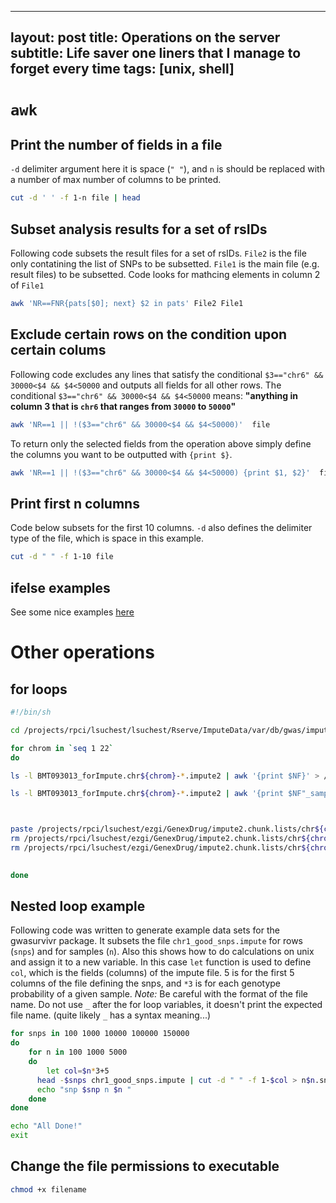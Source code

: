 
---
layout: post
title: Operations on the server
subtitle: Life saver one liners that I manage to forget every time
tags: [unix, shell]
---



<!-- # Directories -->
<!-- ## First Phase, Survival Result Files -->
<!-- Results files contain SNP information and statistics such as p-values, coefs, CIs ans hazard ratios from the applied model. Each result file is located in a folder that has the same name as the file. Result file directories of imputed data is given below. -->
<!-- - **The last most common directory for all these files is:** -->
<!-- **`/projects/rpci/lsuchest/lsuchest/Rserve/BMT/ImputeData/var/db/gwas/imputed_data/`** -->
<!-- **From this directory below other files can be found at:** -->
<!-- - **Results of cohorts 1 & 2 for independent donor & recipient genomes:**       -->
<!-- **`./BMT093013_forImpute/analyses/`**  -->
<!-- - **Results of cohort 1 & 2 for shared genome:**    -->
<!-- **`./SHARED/analyses/`**      -->
<!-- - **Results of the meta analysis for independent recipient & donor genomes:** -->
<!-- **`./BMT093013_forImpute/analyses/METAL.results/`** -->
<!-- - **Results of the meta analysis for shared genome:**    -->
<!-- **`./SHARED/analyses/METAL.RESULTS.SHARED`** -->
<!-- - **The info file for the entire imputation:**   -->
<!-- **`./BMT093013_forImpute/Impute2_summary`** -->



`awk`
=====

Print the number of fields in a file
------------------------------------

`-d` delimiter argument here it is space (`" "`), and `n` is should be replaced with a number of max number of columns to be printed.

``` bash
cut -d ' ' -f 1-n file | head
```

Subset analysis results for a set of rsIDs
------------------------------------------

Following code subsets the result files for a set of rsIDs.
`File2` is the file only contatining the list of SNPs to be subsetted.
`File1` is the main file (e.g. result files) to be subsetted.
Code looks for mathcing elements in column 2 of `File1`

``` bash
awk 'NR==FNR{pats[$0]; next} $2 in pats' File2 File1
```

Exclude certain rows on the condition upon certain colums
---------------------------------------------------------

Following code excludes any lines that satisfy the conditional `$3=="chr6" && 30000<$4 && $4<50000` and outputs all fields for all other rows. The conditional `$3=="chr6" && 30000<$4 && $4<50000` means: **"anything in column 3 that is `chr6` that ranges from `30000` to `50000`"**

``` bash
awk 'NR==1 || !($3=="chr6" && 30000<$4 && $4<50000)'  file
```

To return only the selected fields from the operation above simply define the columns you want to be outputted with `{print $}`.

``` bash
awk 'NR==1 || !($3=="chr6" && 30000<$4 && $4<50000) {print $1, $2}'  file
```

Print first n columns
---------------------

Code below subsets for the first 10 columns. `-d` also defines the delimiter type of the file, which is space in this example.

``` bash
cut -d " " -f 1-10 file
```

ifelse examples
---------------

See some nice examples [here](http://www.thegeekstuff.com/2010/02/awk-conditional-statements)

Other operations
================

for loops
---------

``` bash
#!/bin/sh

cd /projects/rpci/lsuchest/lsuchest/Rserve/ImputeData/var/db/gwas/imputed_data/BMT093013_forImpute/

for chrom in `seq 1 22` 
do

ls -l BMT093013_forImpute.chr${chrom}-*.impute2 | awk '{print $NF}' > /projects/rpci/lsuchest/ezgi/GenexDrug/impute2.chunk.lists/chr${chrom}.impute2

ls -l BMT093013_forImpute.chr${chrom}-*.impute2 | awk '{print $NF"_samples"}' > /projects/rpci/lsuchest/ezgi/GenexDrug/impute2.chunk.lists/chr${chrom}.impute2_samples



paste /projects/rpci/lsuchest/ezgi/GenexDrug/impute2.chunk.lists/chr${chrom}.impute2 /projects/rpci/lsuchest/ezgi/GenexDrug/impute2.chunk.lists/chr${chrom}.impute2_samples > /projects/rpci/lsuchest/ezgi/GenexDrug/impute2.chunk.lists/chr${chrom}.ImputeFiles
rm /projects/rpci/lsuchest/ezgi/GenexDrug/impute2.chunk.lists/chr${chrom}.impute2
rm /projects/rpci/lsuchest/ezgi/GenexDrug/impute2.chunk.lists/chr${chrom}.impute2_samples
 

done
```

Nested loop example
-------------------

Following code was written to generate example data sets for the gwasurvivr package. It subsets the file `chr1_good_snps.impute` for rows (`snps`) and for samples (`n`). Also this shows how to do calculations on unix and assign it to a new variable. In this case `let` function is used to define `col`, which is the fields (columns) of the impute file. 5 is for the first 5 columns of the file defining the snps, and `*3` is for each genotype probability of a given sample.
*Note:* Be careful with the format of the file name. Do not use `_` after the for loop variables, it doesn't print the expected file name. (quite likely `_` has a syntax meaning...)

``` bash
for snps in 100 1000 10000 100000 150000
do
    for n in 100 1000 5000
    do
        let col=$n*3+5 
      head -$snps chr1_good_snps.impute | cut -d " " -f 1-$col > n$n.snp$snps.chr1.impute
      echo "snp $snp n $n "
    done
done

echo "All Done!"
exit
```

Change the file permissions to executable
-----------------------------------------

``` bash
chmod +x filename
```
